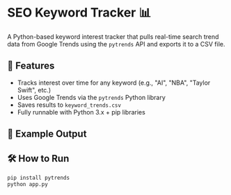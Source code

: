 # SEO Keyword Tracker 📊

A Python-based keyword interest tracker that pulls real-time search trend data from Google Trends using the `pytrends` API and exports it to a CSV file.

## 🔧 Features
- Tracks interest over time for any keyword (e.g., "AI", "NBA", "Taylor Swift", etc.)
- Uses Google Trends via the `pytrends` Python library
- Saves results to `keyword_trends.csv`
- Fully runnable with Python 3.x + pip libraries

## 🧪 Example Output

## 🛠 How to Run
```bash
pip install pytrends
python app.py
